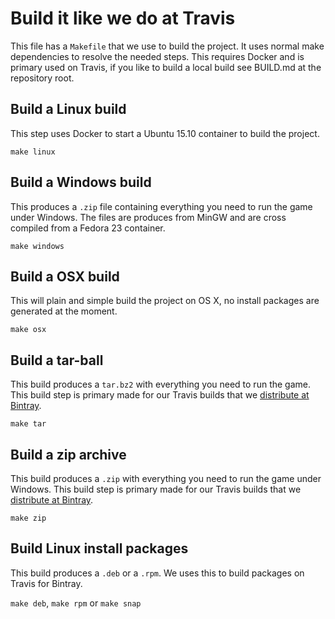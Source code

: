 # Build it like we do at Travis

This file has a `Makefile` that we use to build the project. It uses normal make dependencies to resolve the needed steps. This requires Docker and is primary used on Travis, if you like to build a local build see BUILD.md at the repository root.

## Build a Linux build

This step uses Docker to start a Ubuntu 15.10 container to build the project. 

```
make linux
```

## Build a Windows build
This produces a `.zip` file containing everything you need to run the game under Windows. The files are produces from MinGW and are cross compiled from a Fedora 23 container.

```
make windows
```

## Build a OSX build
This will plain and simple build the project on OS X, no install packages are generated at the moment.

```
make osx
```

## Build a tar-ball
This build produces a `tar.bz2` with everything you need to run the game. This build step is primary made for our Travis builds that we [distribute at Bintray](https://bintray.com/konstructs/linux/client/view).

```
make tar
```

## Build a zip archive
This build produces a `.zip` with everything you need to run the game under Windows. This build step is primary made for our Travis builds that we [distribute at Bintray](https://bintray.com/konstructs/windows/client/view).

```
make zip
```

## Build Linux install packages
This build produces a `.deb` or a `.rpm`. We uses this to build packages on Travis for Bintray.

`make deb`, `make rpm` or `make snap`
